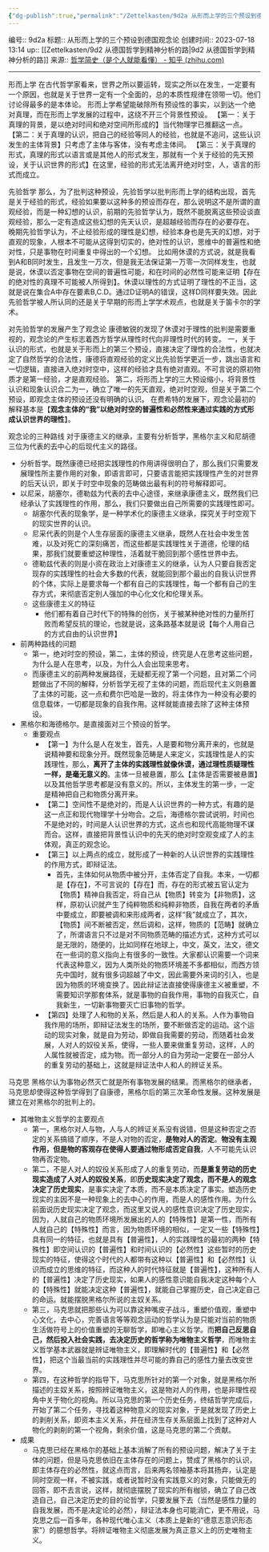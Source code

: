 ```yaml
---
{"dg-publish":true,"permalink":"/Zettelkasten/9d2a 从形而上学的三个预设到德国观念论/","dgPassFrontmatter":true}
---
```


编号:: 9d2a
标题:: 从形而上学的三个预设到德国观念论
创建时间:: 2023-07-18 13:14
up:: [[Zettelkasten/9d2 从德国哲学到精神分析的路\|9d2 从德国哲学到精神分析的路]]
来源:: [哲学简史（是个人就能看懂） - 知乎 (zhihu.com)](https://zhuanlan.zhihu.com/p/409429905)

---
形而上学
在古代哲学家看来，世界之所以要运转，现实之所以在发生，一定要有一个原因，也就是关于世界一定有一个全面的，总的本质性规律在领带一切。他们讨论得最多的是本体论。
形而上学希望能破除所有预设性的事实，以到达一个绝对真理，而在形而上学发展的过程中，这绕不开三个背景性预设。
【第一：关于真理的背景，是以绝对时间和绝对空间所形成的】当代物理学已推翻这一点。
【第二：关于真理的认识，把自己的经验等同人的经验，也就是不追问，这些认识发生的主体背景】只考虑了主体与客体，没有考虑主体间。
【第三：关于真理的形式，真理的形式以语言或是其他人的形式发生，那就有一个关于经验的先天预设，关于认识世界的形式】在这里，经验的形式无法离开绝对时空，人，语言的形式而成立。

先验哲学
那么，为了批判这种预设，先验哲学以批判形而上学的结构出现，首先是关于经验的形式，经验如果要以这种多的预设而存在，那么说明这不是所谓的直观经验，而是一种幻想的认识，前期的先验哲学认为，既然不能脱离这些预设谈直观经验，那么一定有造成这些幻想的先天认识，是超越经验而存在的必要存在。
晚期先验哲学认为，不止经验形成的理性是幻想，经验本身也是先天的幻想，对于直观的现象，人根本不可能从这得到切实的，绝对性的认识，思维中的普遍性和绝对性，只是事物在时间重复中得出的一个幻想。
比如用休谟的方式说，就是我看到A和B同时发生，且发生一万次，但是我无法保证第一万零一次同样发生，也就是说，休谟以否定事物在空间的普遍性可能，和在时间的必然性可能来证明【存在的绝对性的真理不可能被人所得到】。休谟以理性的方式证明了理性的不正当，这就是说在集合A中存在要素B,C.D。通过D证明A的错误，这样D同样要失效。因此先验哲学被人所认同的还是关于早期的形而上学学术观点，也就是关于笛卡尔的学术。

对先验哲学的发展产生了观念论
康德敏锐的发现了休谟对于理性的批判是需要重视的，观念论的产生标志着西方哲学从理性时代向非理性时代的转变。
一，关于认识的形式，也就是关于形而上的第三个预设，直接决定了理性的合法性，也就决定了自然哲学的合法性，康德将直观经验的定义比先验哲学更近一步，跳出语言和一切逻辑，直接进入绝对时空中，这样的经验才具有绝对直观。不可言说的原初物质才是第一经验，才是直观经验。
第二，将形而上学的三大预设缩小，将背景性认识和现象认识合二为一，确立了唯一的先天直观，绝对时空观，但是关于第二个预设，即观念主体的预设还没有明确的认识。
在费希特的发展下，观念论最初的解释基本是【**观念主体的“我”以绝对时空的普遍性和必然性来通过实践的方式形成认识世界的理性**】。

观念论的三种路线
对于康德主义的继承，主要有分析哲学，黑格尔主义和尼胡德三位为代表的去中心的后现代主义的路径。
- 分析哲学。既然康德已经把实践理性的作用讲得很明白了，那么我们只需要发展理性所主要作用的对象，即语言即可，只要语言能把实践理性产生的对世界的后天认识，即关于时空中现象的范畴做出最有利的符号解释即可。
- 以尼采，胡塞尔，德勒兹为代表的去中心途径，来继承康德主义，既然我们已经承认了实践理性的作用，那么，我们只要做出自己所需要的实践理性即可。
	- 胡塞尔代表的现象学，是一种学术化的康德主义继承，探究关于时空观下的现实世界的认识。
	- 尼采代表的则是个人生存层面的康德主义继承，既然人在社会中发生苦难，以及对死亡的深刻痛苦，而这些都是实践理性关于道德，伦理的结果，那我们就要重塑这种理性，活着就干脆回到那个感性世界中去。
	- 德勒兹代表的则是小资在政治上对康德主义的继承，认为人只要自我否定现存的实践理性的社会大多数的代表，就能回到那个最出的自我认识世界的个体，实际上是要求每一个都有自己的实践理性，每一个都有自己的生存方式，来彻底否定别人强加的中心化文化和伦理关系。
	- 这些康德主义的特征
		- 他们都有着自己时代下的特殊的创伤，关于被某种绝对性的力量所打败而希望反抗的理论，也就是说，这条路基本就是说【每个人用自己的方式自由的认识世界】
- 前两种路线的问题
	- 第一，绝对时空的预设，第二，主体的预设，终究是人在思考这些问题，为什么是人在思考，以及，为什么人会出现来思考。
	- 而康德主义的前两种发展路径，无疑都无视了第一个问题，且对第二个问题做出了不同的解释，分析哲学无视了主体的问题，而后现代主义则悬置了主体的可能，这一点和费尔巴哈是一致的，将主体作为一种没有必要的信息载体，一切都是现象的自我作用。这样就能直接去除了这种主体预设。
- 黑格尔和海德格尔。是直接面对三个预设的哲学。
	- 重要观点
		- 【第一】为什么是人在发生，首先，人是要和物分离开来的，也就是说精神要和现象分开。既然现象范畴是人来定义，实践理性是人的实践理性，那么，**离开了主体的实践理性就像休谟，通过理性质疑理性一样，是毫无意义的**。主体一旦被悬置，那么【主体是否需要被悬置】以及其他哲学思考都是没有意义的。所以，主体发生的第一步，一定是精神把自己和物质分离开来。
		- 【第二】空间性不是绝对的，而是人认识世界的一种方式，有趣的是这一点正和现代物理学十分吻合。之后，海德格尔尝试说明，时间也不是绝对的，时间是人认识世界的方式，这点也和现代高能物理不谋而合。这样，直接把背景性认识中的先天的绝对时空观变成了人的主体观，真正的观念论。
		- 【第三】以上两点的成立，就形成了一种新的人认识世界的实践理性的作用方式，即辩证法。
			- 首先，主体如何从物质中被分开，主体否定了自我。本来，一切都是【存在】，不可言说的【存在】而，存在的形式被五官认定为【物质】精神自我否定，将自己从【物质】转变为【非物质】，这样，原初认识就产生了纯粹物质和纯粹非物质，自我在两者的矛盾中要成立，即要被调和来形成两者，这样“我”就成立了，其次，【物质】间不断被否定，然后调和，这样，物质的【范畴】就确立了，所谓语言只不过是对不同物质范畴的描述方式，这种方式可以是无限的，随便的，比如同样在地球上，中文，英文，法文，德文在一些词的意义指向上有很多的一致性。大家都认识需要一个词来代表这种意义，因为人类所处的物质环境差不多都相似，而西方领先中国时，就有很多词超越了中文，因此需要外来词的引入，也是因为物质的环境变换了。因此辩证法直接使得康德主义被重塑，不需要知识学那套体系，就是事物的自我作用，事物的自我灭亡，自我新生，一切新事物要灭亡旧事物的哲学。
		- 【第四】处理了人和物的关系，然后是人和人的关系。人作为事物自我作用的场所，即辩证法发生的场所，要不断做否定的运动。这个运动的现实对象，就是自为劳动，即做自我需要的劳动，而随着社会发展，人对人的奴役关系，使得，一些人要来做重复劳动，这样，人的人属性就被否定，成为物。而一部分人的自为劳动一定要在一部分人的重复劳动的基础上，这就是辩证法中人和人的辨证关系。

马克思
黑格尔认为事物必然灭亡就是所有事物发展的结果。而黑格尔的继承者，马克思却使得这种哲学得到了自康德，黑格尔后的第三次革命性发展。这种发展是建立在对黑格尔的批判上的。
- 其唯物主义哲学的主要观点
	- 第一，黑格尔对人与物，人与人的辨证关系没有说错，但是这种否定之否定的关系搞错了顺序，不是人对物的否定，**是物对人的否定**。**物没有主观作用，但是物的客观存在使得人要通过物形成否定自我**，人不可能先认识物再否定物。
	- 第二，不是人对人的奴役关系形成了人的重复劳动，而**是重复劳动的历史现实造成了人对人的奴役关系**，即**历史现实决定了观念，而不是人的观念决定了历史现实**，是事实决定了本质，而不是本质决定了事实。塑造历史现实的主因不是一种现象上的去中心的作用，而是人的感性作用。为什么前面说历史现实决定了观念，而这里又说人的感性意识决定了历史现实，因为，人就自己的物质环境所发展出的人的【特殊性】是第一性，而所有人就自己的【特殊性】而言，因为物质环境的相似，一定又一些【特殊性】具有同一的特征，也就是具有【普遍性】，人的实践理性的最初的两种【特殊性】即空间认识的【普遍性】和时间认识的【必然性】这些暂时的历史现实的特征，使得这个时代的人都带有这种以【普遍性】和【必然性】认识而成立的思维的特征，而这种人的时代特征就是【普遍性】，这种所有人的【普遍性】决定了历史现实，如果人的感性意识能自我决定这种每个人的【特殊性】就能决定这种【普遍性】，就能自己掌握历史，自己决定自己的命运。就能摆脱黑格尔所说的主奴关系。
	- 第三，马克思就把那些认为可以靠这种嘴皮子战斗，重塑价值观，重塑中心文化，去中心，完善语言等等观念运动的哲学认为是只能对当前的物质生活做符号上的价值重塑的无聊哲学，即唯心主义哲学。而**把自己反思自己，然后投入社会实践，去决定历史的哲学称为唯物主义哲学**，而唯物主义哲学基本武器就是辨证唯物主义，即理解时代的【普遍性】和【必然性】，把这个当最当前的实践理性并尽可能的靠自己的感性力量去改变世界。
	- 第四，在这种哲学的指导下，马克思所针对的第一个对象，就是黑格尔所描述的主奴关系，按照辨证唯物主义，这是物对人的作用，也是非理性视角中关于物化的视角。所以马克思的第一个历史任务，终结哲学完成后，开始了第二个任务，寻找着这种物意义的现实对象，于是就发现了历史上的剥削关系，即资本主义关系，并在经济生存关系层面上找到了这种对人物化的剥削的第一个视角，剩余价值，这是马克思的第二个贡献。
- 成果
	- 马克思已经在黑格尔的基础上基本消解了所有的预设问题，解决了关于主体的问题，但是马克思依旧在主体存在的问题上，赞成了黑格尔的认识，即主体存在的必然性，就这点而言，后来两名领袖基本将其扬弃，认定是同时空观一样，不被实践，或者说暂时没有实践意义的对象，只能做无的回答，即不去言说，这样，就彻底摆脱了现实的所有枷锁，确立了自己改造自己，自己决定历史的目的论哲学，只要发展下去（当然是感性力量的自我发展，而不是决定论的必然），辩证法本身也可能消亡，更不用说，马克思之后一百多年，各种现代唯心主义（本质上是新的“德意志意识形态家”）的臆想哲学。将辨证唯物主义彻底发展为真正意义上的历史唯物主义。